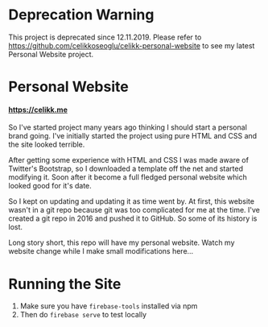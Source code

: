# Deprecation Warning

This project is deprecated since 12.11.2019. Please refer to https://github.com/celikkoseoglu/celikk-personal-website to see my latest Personal Website project.

# Personal Website

#### https://celikk.me

So I've started project many years ago thinking I should start a personal brand going. I've initially started the project using pure HTML and CSS and the site looked terrible.

After getting some experience with HTML and CSS I was made aware of Twitter's Bootstrap, so I downloaded a template off the net and started modifying it. Soon after it become a full fledged personal website which looked good for it's date.

So I kept on updating and updating it as time went by. At first, this website wasn't in a git repo because git was too complicated for me at the time. I've created a git repo in 2016 and pushed it to GitHub. So some of its history is lost.

Long story short, this repo will have my personal website. Watch my website change while I make small modifications here...

# Running the Site

1. Make sure you have `firebase-tools` installed via npm
2. Then do `firebase serve` to test locally